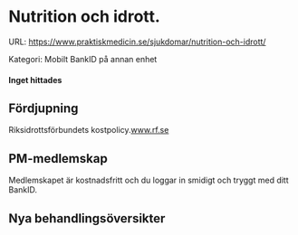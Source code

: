 # Nutrition och idrott.

URL: https://www.praktiskmedicin.se/sjukdomar/nutrition-och-idrott/



Kategori: Mobilt BankID på annan enhet

#### Inget hittades

## Fördjupning

Riksidrottsförbundets kostpolicy.www.rf.se

## PM-medlemskap

Medlemskapet är kostnadsfritt och du loggar in smidigt och tryggt med ditt BankID.

## Nya behandlingsöversikter

